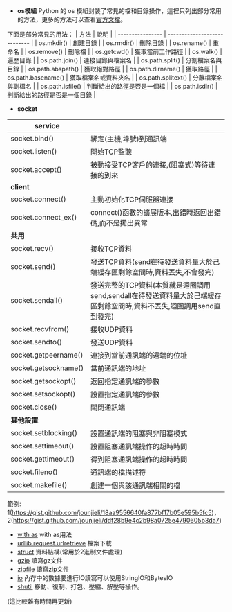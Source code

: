 - **os模組**
Python 的 os 模組封裝了常見的檔和目錄操作，這裡只列出部分常用的方法，更多的方法可以查看[官方文檔](https://docs.python.org/3/library/os.path.html)。

下面是部分常見的用法：
| 方法             | 說明                         |
| ---------------- | ---------------------------- |
| os.mkdir()         | 創建目錄                     |
| os.rmdir()         | 刪除目錄                     |
| os.rename()        | 重命名                       |
| os.remove()        | 刪除檔                       |
| os.getcwd()        | 獲取當前工作路徑             |
| os.walk()          | 遍歷目錄                     |
| os.path.join()     | 連接目錄與檔案名             |
| os.path.split()    | 分割檔案名與目錄             |
| os.path.abspath()  | 獲取絕對路徑                 |
| os.path.dirname()  | 獲取路徑                     |
| os.path.basename() | 獲取檔案名或資料夾名         |
| os.path.splitext() | 分離檔案名與副檔名           |
| os.path.isfile()   | 判斷給出的路徑是否是一個檔   |
| os.path.isdir()    | 判斷給出的路徑是否是一個目錄 |

- **socket**

| service              |                                                              |
| -------------------- | ------------------------------------------------------------ |
| socket.bind()        | 綁定(主機,埠號)到通訊端                                      |
| socket.listen()      | 開始TCP監聽                                                  |
| socket.accept()      | 被動接受TCP客戶的連接,(阻塞式)等待連接的到來                 |
| **client**               |                                                              |
| socket.connect()     | 主動初始化TCP伺服器連接                                      |
| socket.connect_ex()  | connect()函數的擴展版本,出錯時返回出錯碼,而不是拋出異常      |
| **共用**                 |                                                              |
| socket.recv()        | 接收TCP資料                                                  |
| socket.send()        | 發送TCP資料(send在待發送資料量大於己端緩存區剩餘空間時,資料丟失,不會發完) |
| socket.sendall()     | 發送完整的TCP資料(本質就是迴圈調用send,sendall在待發送資料量大於己端緩存區剩餘空間時,資料不丟失,迴圈調用send直到發完) |
| socket.recvfrom()    | 接收UDP資料                                                  |
| socket.sendto()      | 發送UDP資料                                                  |
| socket.getpeername() | 連接到當前通訊端的遠端的位址                                 |
| socket.getsockname() | 當前通訊端的地址                                             |
| socket.getsockopt()  | 返回指定通訊端的參數                                         |
| socket.setsockopt()  | 設置指定通訊端的參數                                         |
| socket.close()       | 關閉通訊端                                                   |
| **其他設置**             |                                                              |
| socket.setblocking() | 設置通訊端的阻塞與非阻塞模式                                 |
| socket.settimeout()  | 設置阻塞通訊端操作的超時時間                                 |
| socket.gettimeout()  | 得到阻塞通訊端操作的超時時間                                 |
| socket.fileno()      | 通訊端的檔描述符                                             |
| socket.makefile()    | 創建一個與該通訊端相關的檔                                   |

範例:
1(https://gist.github.com/jounjieli/18aa9556640fa877bf17b05e595b5fc5)，2(https://gist.github.com/jounjieli/ddf28b9e4c2b98a0725e4790605b3da7)

- [with as](https://openhome.cc/Gossip/Python/WithAs.html)
with as用法
- [urllib.request.urlretrieve](https://docs.python.org/3/library/urllib.request.html?highlight=urlretrieve#urllib.request.urlretrieve)
檔案下載
- [struct](https://docs.python.org/3/library/struct.html#module-struct)
資料結構(常用於2進制文件處理)
- [gzip](https://docs.python.org/3/library/gzip.html#module-gzip)
讀寫gz文件
- [zipfile](https://docs.python.org/3/library/zipfile.html#module-zipfile)
讀寫zip文件
- [io](https://docs.python.org/3/library/io.html#module-io)
內存中的數據要進行IO讀寫可以使用StringIO和BytesIO
- [shutil](https://docs.python.org/3/library/shutil.html#module-shutil)
移動、復制、打包、壓縮、解壓等操作。

(這比較雜有時間再更新)
